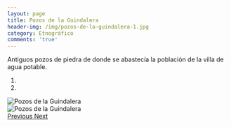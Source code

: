 ```yaml
---
layout: page
title: Pozos de la Guindalera
header-img: /img/pozos-de-la-guindalera-1.jpg
category: Etnográfico
comments: 'true'
---
```



Antiguos pozos de piedra de donde se abastecía la población de la villa de agua potable.

<div id="myCarousel" class="carousel slide" data-ride="carousel">
  <!-- Indicators -->
  <ol class="carousel-indicators">
    <li data-target="#myCarousel" data-slide-to="0" class="active"></li>
    <li data-target="#myCarousel" data-slide-to="1"></li>
  </ol>
  <!-- Wrapper for slides -->
  <div class="carousel-inner" role="listbox">
    <div class="item active">
      <img src="{{ site.github.url }}/img/pozos-de-la-guindalera-1.jpg" alt="Pozos de la Guindalera">
    </div>
    <div class="item">
      <img src="{{ site.github.url }}/img/pozos-de-la-guindalera-2.jpg" alt="Pozos de la Guindalera">
    </div>
  <!-- Left and right controls -->
  <a class="left carousel-control" href="#myCarousel" role="button" data-slide="prev">
    <span class="glyphicon glyphicon-chevron-left" aria-hidden="true"></span>
    <span class="sr-only">Previous</span>
  </a>
  <a class="right carousel-control" href="#myCarousel" role="button" data-slide="next">
    <span class="glyphicon glyphicon-chevron-right" aria-hidden="true"></span>
    <span class="sr-only">Next</span>
  </a>
</div>
